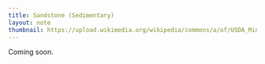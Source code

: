 ```yaml
---
title: Sandstone (Sedimentary)
layout: note
thumbnail: https://upload.wikimedia.org/wikipedia/commons/a/af/USDA_Mineral_Sandstone_93c3955.jpg
---
```

Coming soon.


